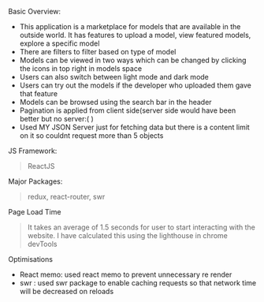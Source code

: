 Basic Overview:
- This application is a marketplace for models that are available in the outside world. It has features to upload a model, view featured models, explore a specific model
- There are filters to filter based on type of model 
- Models can be viewed in two ways which can be changed by clicking the icons in top right in models space
- Users can also switch between light mode and dark mode
- Users can try out the models if the developer who uploaded them gave that feature
- Models can be browsed using the search bar in the header
- Pagination is applied from client side(server side would have been better but no server:( )
- Used MY JSON Server just for fetching data but there is a content limit on it so couldnt request more than 5 objects 

JS Framework:
>ReactJS

Major Packages:
>redux, react-router, swr

Page Load Time
>It takes an average of 1.5 seconds for user to start interacting with the website. I have calculated this using the lighthouse in chrome devTools

Optimisations
- React memo: used react memo to prevent unnecessary re render
- swr : used swr package to enable caching requests so that network time will be decreased on reloads
